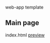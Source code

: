 web-app template

## Main page
index.html
[preview](https://rawgit.com/BookmarksBucket/template/dev/index.html)
